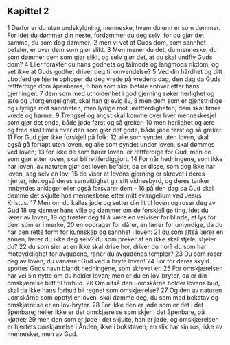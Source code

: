## Kapittel 2

1 Derfor er du uten undskyldning, menneske, hvem du enn er som dømmer. For idet du dømmer din neste, fordømmer du deg selv; for du gjør det samme, du som dog dømmer;
2 men vi vet at Guds dom, som sannhet befaler, er over dem som gjør slikt.
3 Men mener du det, du menneske, du som dømmer dem som gjør slikt, og selv gjør det, at du skal undfly Guds dom?
4 Eller forakter du hans godhets og tålmods og langmods rikdom, og vet ikke at Guds godhet driver deg til omvendelse?
5 Ved din hårdhet og ditt ubotferdige hjerte ophoper du deg vrede på vredens dag, den dag da Guds rettferdige dom åpenbares,
6 han som skal betale enhver etter hans gjerninger:
7 dem som med utholdenhet i god gjerning søker herlighet og ære og uforgjengelighet, skal han gi evig liv,
8 men dem som er gjenstridige og ulydige mot sannheten, men lydige mot urettferdigheten, dem skal times vrede og harme.
9 Trengsel og angst skal komme over hver menneskesjel som gjør det onde, både jøde først og så greker;
10 men herlighet og ære og fred skal times hver den som gjør det gode, både jøde først og så greker.
11 For Gud gjør ikke forskjell på folk:
12 alle som syndet uten loven, skal også gå fortapt uten loven, og alle som syndet under loven, skal dømmes ved loven;
13 for ikke de som hører loven, er rettferdige for Gud, men de som gjør etter loven, skal bli rettferdiggjort.
14 For når hedningene, som ikke har loven, av naturen gjør det loven befaler, da er disse, som dog ikke har loven, seg selv en lov;
15 de viser at lovens gjerning er skrevet i deres hjerter, idet også deres samvittighet gir sitt vidnesbyrd, og deres tanker innbyrdes anklager eller også forsvarer dem -
16 på den dag da Gud skal dømme det skjulte hos menneskene etter mitt evangelium ved Jesus Kristus.
17 Men om du kalles jøde og setter din lit til loven og roser deg av Gud
18 og kjenner hans vilje og dømmer om de forskjellige ting, idet du lærer av loven,
19 og trøster deg til å være en veiviser for blinde, et lys for dem som er i mørke,
20 en opdrager for dårer, en lærer for umyndige, da du har den rette form for kunnskap og sannhet i loven:
21 du som altså lærer en annen, lærer du ikke deg selv? du som preker at en ikke skal stjele, stjeler du?
22 du som sier at en ikke skal drive hor, driver du hor? du som har motbydelighet for avgudene, raner du avgudenes templer?
23 Du som roser deg av loven, du vanærer Gud ved å bryte loven!
24 For for deres skyld spottes Guds navn blandt hedningene, som skrevet er.
25 For omskjærelsen har vel sin nytte om du holder loven; men er du en lov-bryter, da er din omskjærelse blitt til forhud.
26 Om altså den uomskårne holder lovens bud, skal da ikke hans forhud bli regnet som omskjærelse?
27 Og den av naturen uomskårne som oppfyller loven, skal dømme deg, du som med bokstav og omskjærelse er en lov-bryter.
28 For ikke den er jøde som er det i det åpenbare; heller ikke er det omskjærelse som skjer i det åpenbare, på kjøttet;
29 men den som er jøde i det skjulte, han er jøde, og omskjærelsen er hjertets omskjærelse i Ånden, ikke i bokstaven; en slik har sin ros, ikke av mennesker, men av Gud.
